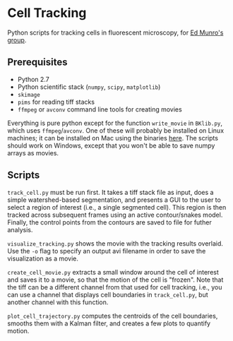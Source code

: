 # Cell Tracking

Python scripts for tracking cells in fluorescent microscopy, for [Ed Munro's group](http://munrolab.bsd.uchicago.edu/).

## Prerequisites

* Python 2.7
* Python scientific stack (`numpy`, `scipy`, `matplotlib`)
* `skimage`
* `pims` for reading tiff stacks
* `ffmpeg` or `avconv` command line tools for creating movies

Everything is pure python except for the function `write_movie` in `BKlib.py`, which uses `ffmpeg`/`avconv`. One of these will probably be installed on Linux machines; it can be installed on Mac using the binaries [here](http://ffmpegmac.net/). The scripts should work on Windows, except that you won't be able to save numpy arrays as movies. 


## Scripts

`track_cell.py` must be run first. It takes a tiff stack file as input, does a simple watershed-based segmentation, and presents a GUI to the user to select a region of interest (i.e., a single segmented cell). This region is then tracked across subsequent frames using an active contour/snakes model. Finally, the control points from the contours are saved to file for futher analysis.

`visualize_tracking.py` shows the movie with the tracking results overlaid. Use the `-o` flag to specify an output avi filename in order to save the visualization as a movie.

`create_cell_movie.py` extracts a small window around the cell of interest and saves it to a movie, so that the motion of the cell is "frozen". Note that the tiff can be a different channel from that used for cell tracking, i.e., you can use a channel that displays cell boundaries in `track_cell.py`, but another channel with this function. 

`plot_cell_trajectory.py` computes the centroids of the cell boundaries, smooths them with a Kalman filter, and creates a few plots to quantify motion.



